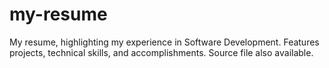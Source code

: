 # my-resume
My resume, highlighting my experience in Software Development. Features projects, technical skills, and accomplishments. Source file also available.
